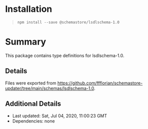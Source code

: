 # Installation
> `npm install --save @schemastore/lsdlschema-1.0`

# Summary
This package contains type definitions for lsdlschema-1.0.

## Details
Files were exported from https://github.com/ffflorian/schemastore-updater/tree/main/schemas/lsdlschema-1.0.

## Additional Details
* Last updated: Sat, Jul 04, 2020, 11:00:23 GMT
* Dependencies: none
